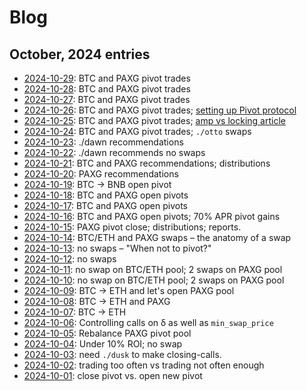 # Blog 

## October, 2024 entries

* [2024-10-29](29): BTC and PAXG pivot trades
* [2024-10-28](28): BTC and PAXG pivot trades
* [2024-10-27](27): BTC and PAXG pivot trades
* [2024-10-26](26): BTC and PAXG pivot trades;
[setting up Pivot protocol](../../../articles/pool-setup.md)
* [2024-10-25](25): BTC and PAXG pivot trades; 
[amp vs locking article](../../../articles/staking.md)
* [2024-10-24](24): BTC and PAXG pivot trades; `./otto` swaps
* [2024-10-23](23): ./dawn recommendations
* [2024-10-22](22): ./dawn recommends no swaps
* [2024-10-21](21): BTC and PAXG recommendations; distributions
* [2024-10-20](20): PAXG recommendations
* [2024-10-19](19): BTC -> BNB open pivot
* [2024-10-18](18): BTC and PAXG open pivots
* [2024-10-17](17): BTC and PAXG open pivots
* [2024-10-16](16): BTC and PAXG open pivots; 70% APR pivot gains
* [2024-10-15](15): PAXG pivot close; distributions; reports.
* [2024-10-14](14): BTC/ETH and PAXG swaps – the anatomy of a swap
* [2024-10-13](13): no swaps – "When not to pivot?"
* [2024-10-12](12): no swaps
* [2024-10-11](11): no swap on BTC/ETH pool; 2 swaps on PAXG pool
* [2024-10-10](10): no swap on BTC/ETH pool; 2 swaps on PAXG pool
* [2024-10-09](09): BTC -> ETH and let's open PAXG pool
* [2024-10-08](08): BTC -> ETH and PAXG
* [2024-10-07](07): BTC -> ETH
* [2024-10-06](06): Controlling calls on δ as well as `min_swap_price`
* [2024-10-05](05): Rebalance PAXG pivot pool
* [2024-10-04](04): Under 10% ROI; no swap
* [2024-10-03](03): need `./dusk` to make closing-calls.
* [2024-10-02](02): trading too often vs trading not often enough
* [2024-10-01](01): close pivot vs. open new pivot
